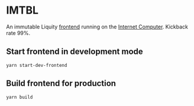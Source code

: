 # IMTBL

An immutable Liquity [frontend](https://vfu7d-vyaaa-aaaap-aajiq-cai.ic0.app) running on the [Internet Computer](https://internetcomputer.org). Kickback rate 99%.

## Start frontend in development mode

    yarn start-dev-frontend

## Build frontend for production

    yarn build
